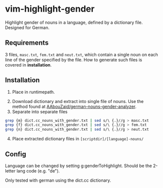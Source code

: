 # vim-highlight-gender
Highlight gender of nouns in a language, defined by a dictionary file. Designed for German.

## Requirements

3 files, `masc.txt`, `fem.txt` and `neut.txt`, which contain a single noun on each line of the gender specified by the file.
How to generate such files is covered in **installation**.

## Installation

1. Place in runtimepath.
<!-- In windows, C:\Users\%USERPROFILE%\vimfiles\syntax\vim-gender-highlight.vim -->
2. Download dictionary and extract into single file of nouns. Use the method found at
[AAbouZaid/german-nouns-gender-analyzer](https://github.com/AAbouZaid/german-nouns-gender-analyzer).
3. Separate into separate files  
  ```bash
  grep {m} dict.cc_nouns_with_gender.txt | sed s/\ {.}//g > masc.txt
  grep {f} dict.cc_nouns_with_gender.txt | sed s/\ {.}//g > fem.txt
  grep {n} dict.cc_nouns_with_gender.txt | sed s/\ {.}//g > neut.txt
  ```
4. Place extracted dictionary files in `[scriptdir]/[language]-nouns/`

## Config

Language can be changed by setting g:genderToHighlight. Should be the 2-letter lang code (e.g. "de").


Only tested with german using the dict.cc dictionary.
